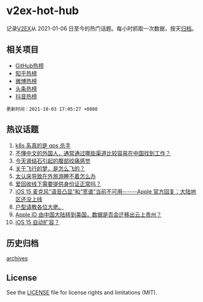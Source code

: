 # v2ex-hot-hub

 记录[V2EX](https://www.v2ex.com/)从 2021-01-06 日至今的热门话题。每小时抓取一次数据，按天[归档](archives)。
 
 ## 相关项目

- [GitHub热榜](https://github.com/lonnyzhang423/github-hot-hub)
- [知乎热榜](https://github.com/lonnyzhang423/zhihu-hot-hub)
- [微博热榜](https://github.com/lonnyzhang423/weibo-hot-hub)
- [头条热榜](https://github.com/lonnyzhang423/toutiao-hot-hub)
- [抖音热榜](https://github.com/lonnyzhang423/douyin-hot-hub)


 `更新时间：2021-10-03 17:05:27 +0800`

## 热议话题

1. [k8s 系真的是 qps 杀手](https://www.v2ex.com/t/805677)
1. [不懂中文的外国人，通常通过哪些渠道比较容易在中国找到工作？](https://www.v2ex.com/t/805716)
1. [今天肾结石引起的腹部绞痛感觉](https://www.v2ex.com/t/805678)
1. [关于飞行的梦，是怎么飞的？](https://www.v2ex.com/t/805684)
1. [太认床导致在外旅游睡不着怎么办](https://www.v2ex.com/t/805708)
1. [爱回收线下需要提供身份证正常吗？](https://www.v2ex.com/t/805712)
1. [iOS 15 麦克风“语音凸显”和“宽谱”当前不可用------Apple 官方回复：大陆地区还没上线](https://www.v2ex.com/t/805723)
1. [户型请教各位大佬。](https://www.v2ex.com/t/805687)
1. [Apple ID 由中国大陆转到美国，数据是否会迁移出云上贵州？](https://www.v2ex.com/t/805727)
1. [iOS 15 自动扩容？](https://www.v2ex.com/t/805681)

## 历史归档

[archives](archives)

## License

See the [LICENSE](LICENSE) file for license rights and limitations (MIT).
